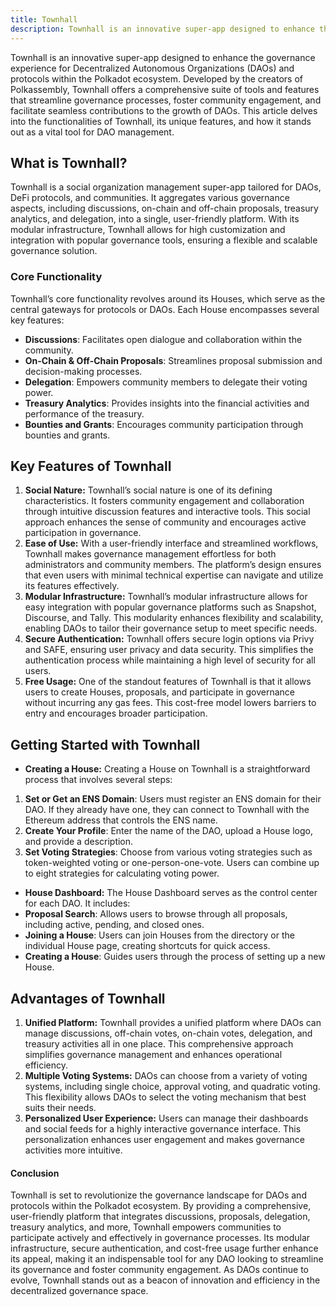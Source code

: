 ```yaml
---
title: Townhall
description: Townhall is an innovative super-app designed to enhance the governance experience for Decentralized Autonomous Organizations (DAOs) and protocols within the Ethereum, Polkadot ecosystem and beyond.
---
```


Townhall is an innovative super-app designed to enhance the governance experience for Decentralized Autonomous Organizations (DAOs) and protocols within the Polkadot ecosystem. Developed by the creators of Polkassembly, Townhall offers a comprehensive suite of tools and features that streamline governance processes, foster community engagement, and facilitate seamless contributions to the growth of DAOs. This article delves into the functionalities of Townhall, its unique features, and how it stands out as a vital tool for DAO management.

## What is Townhall?
Townhall is a social organization management super-app tailored for DAOs, DeFi protocols, and communities. It aggregates various governance aspects, including discussions, on-chain and off-chain proposals, treasury analytics, and delegation, into a single, user-friendly platform. With its modular infrastructure, Townhall allows for high customization and integration with popular governance tools, ensuring a flexible and scalable governance solution.

### Core Functionality
Townhall’s core functionality revolves around its Houses, which serve as the central gateways for protocols or DAOs. Each House encompasses several key features:
- **Discussions**: Facilitates open dialogue and collaboration within the community.
- **On-Chain &amp; Off-Chain Proposals**: Streamlines proposal submission and decision-making processes.
- **Delegation**: Empowers community members to delegate their voting power.
- **Treasury Analytics**: Provides insights into the financial activities and performance of the treasury.
- **Bounties and Grants**: Encourages community participation through bounties and grants.

## Key Features of Townhall
1. **Social Nature:** Townhall’s social nature is one of its defining characteristics. It fosters community engagement and collaboration through intuitive discussion features and interactive tools. This social approach enhances the sense of community and encourages active participation in governance.
2. **Ease of Use:** With a user-friendly interface and streamlined workflows, Townhall makes governance management effortless for both administrators and community members. The platform’s design ensures that even users with minimal technical expertise can navigate and utilize its features effectively.
3. **Modular Infrastructure:** Townhall’s modular infrastructure allows for easy integration with popular governance platforms such as Snapshot, Discourse, and Tally. This modularity enhances flexibility and scalability, enabling DAOs to tailor their governance setup to meet specific needs.
4. **Secure Authentication:** Townhall offers secure login options via Privy and SAFE, ensuring user privacy and data security. This simplifies the authentication process while maintaining a high level of security for all users.
5. **Free Usage:** One of the standout features of Townhall is that it allows users to create Houses, proposals, and participate in governance without incurring any gas fees. This cost-free model lowers barriers to entry and encourages broader participation.

## Getting Started with Townhall
- **Creating a House:**
Creating a House on Townhall is a straightforward process that involves several steps:
1. **Set or Get an ENS Domain**: Users must register an ENS domain for their DAO. If they already have one, they can connect to Townhall with the Ethereum address that controls the ENS name.
2. **Create Your Profile**: Enter the name of the DAO, upload a House logo, and provide a description.
3. **Set Voting Strategies**: Choose from various voting strategies such as token-weighted voting or one-person-one-vote. Users can combine up to eight strategies for calculating voting power.

- **House Dashboard:**
The House Dashboard serves as the control center for each DAO. It includes:
- **Proposal Search**: Allows users to browse through all proposals, including active, pending, and closed ones.
- **Joining a House**: Users can join Houses from the directory or the individual House page, creating shortcuts for quick access.
- **Creating a House**: Guides users through the process of setting up a new House.

## Advantages of Townhall
1. **Unified Platform:** Townhall provides a unified platform where DAOs can manage discussions, off-chain votes, on-chain votes, delegation, and treasury activities all in one place. This comprehensive approach simplifies governance management and enhances operational efficiency.
2. **Multiple Voting Systems:** DAOs can choose from a variety of voting systems, including single choice, approval voting, and quadratic voting. This flexibility allows DAOs to select the voting mechanism that best suits their needs.
3. **Personalized User Experience:** Users can manage their dashboards and social feeds for a highly interactive governance interface. This personalization enhances user engagement and makes governance activities more intuitive.

#### Conclusion
Townhall is set to revolutionize the governance landscape for DAOs and protocols within the Polkadot ecosystem. By providing a comprehensive, user-friendly platform that integrates discussions, proposals, delegation, treasury analytics, and more, Townhall empowers communities to participate actively and effectively in governance processes. Its modular infrastructure, secure authentication, and cost-free usage further enhance its appeal, making it an indispensable tool for any DAO looking to streamline its governance and foster community engagement. As DAOs continue to evolve, Townhall stands out as a beacon of innovation and efficiency in the decentralized governance space.

